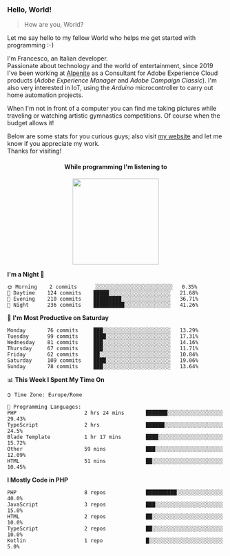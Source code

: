 ### Hello, World!

> How are you, World?

Let me say hello to my fellow World who helps me get started with programming :-)

I'm Francesco, an Italian developer.  
Passionate about technology and the world of entertainment, since 2019 I've been working at [Alpenite](https://www.alpenite.com) as a Consultant for Adobe Experience Cloud products (*Adobe Experience Manager* and *Adobe Campaign Classic*). I'm also very interested in IoT, using the *Arduino* microcontroller to carry out home automation projects.

When I'm not in front of a computer you can find me taking pictures while traveling or watching artistic gymnastics competitions. Of course when the budget allows it!

Below are some stats for you curious guys; also visit [my website](https://www.francescorega.eu) and let me know if you appreciate my work.  
Thanks for visiting!

<div align="center">
  <h4>While programming I'm listening to</h4>
  <a href="https://apps.francescorega.eu/now-playing/11147232609" target="_blank"><img src="https://apps.francescorega.eu/now-playing/11147232609" width="200"></a>
</div>

<!--START_SECTION:waka-->
**I'm a Night 🦉** 

```text
🌞 Morning    2 commits      ░░░░░░░░░░░░░░░░░░░░░░░░░   0.35% 
🌆 Daytime    124 commits    █████░░░░░░░░░░░░░░░░░░░░   21.68% 
🌃 Evening    210 commits    █████████░░░░░░░░░░░░░░░░   36.71% 
🌙 Night      236 commits    ██████████░░░░░░░░░░░░░░░   41.26%

```
📅 **I'm Most Productive on Saturday** 

```text
Monday       76 commits     ███░░░░░░░░░░░░░░░░░░░░░░   13.29% 
Tuesday      99 commits     ████░░░░░░░░░░░░░░░░░░░░░   17.31% 
Wednesday    81 commits     ███░░░░░░░░░░░░░░░░░░░░░░   14.16% 
Thursday     67 commits     ███░░░░░░░░░░░░░░░░░░░░░░   11.71% 
Friday       62 commits     ██░░░░░░░░░░░░░░░░░░░░░░░   10.84% 
Saturday     109 commits    ████░░░░░░░░░░░░░░░░░░░░░   19.06% 
Sunday       78 commits     ███░░░░░░░░░░░░░░░░░░░░░░   13.64%

```


📊 **This Week I Spent My Time On** 

```text
⌚︎ Time Zone: Europe/Rome

💬 Programming Languages: 
PHP                      2 hrs 24 mins       ███████░░░░░░░░░░░░░░░░░░   29.43% 
TypeScript               2 hrs               ██████░░░░░░░░░░░░░░░░░░░   24.5% 
Blade Template           1 hr 17 mins        ████░░░░░░░░░░░░░░░░░░░░░   15.72% 
Other                    59 mins             ███░░░░░░░░░░░░░░░░░░░░░░   12.09% 
HTML                     51 mins             ██░░░░░░░░░░░░░░░░░░░░░░░   10.45%

```

**I Mostly Code in PHP** 

```text
PHP                      8 repos             ██████████░░░░░░░░░░░░░░░   40.0% 
JavaScript               3 repos             ███░░░░░░░░░░░░░░░░░░░░░░   15.0% 
HTML                     2 repos             ██░░░░░░░░░░░░░░░░░░░░░░░   10.0% 
TypeScript               2 repos             ██░░░░░░░░░░░░░░░░░░░░░░░   10.0% 
Kotlin                   1 repo              █░░░░░░░░░░░░░░░░░░░░░░░░   5.0%

```



<!--END_SECTION:waka-->
